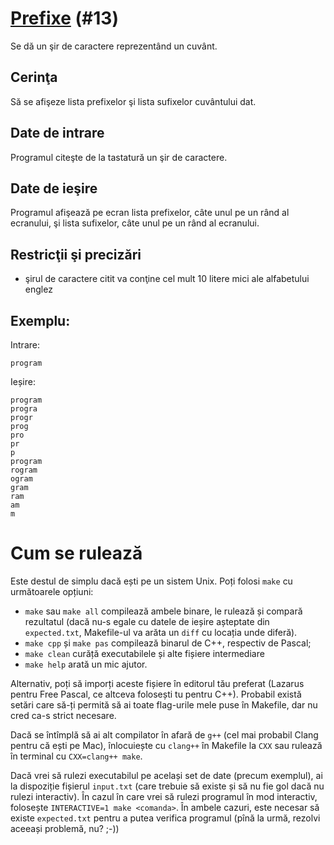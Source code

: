 # [Prefixe](https://www.pbinfo.ro/probleme/13) (#13)
Se dă un şir de caractere reprezentând un cuvânt.

## Cerinţa
Să se afişeze lista prefixelor şi lista sufixelor cuvântului dat.

## Date de intrare
Programul citeşte de la tastatură un şir de caractere.

## Date de ieşire
Programul afişează pe ecran lista prefixelor, câte unul pe un rând al ecranului, şi lista sufixelor, câte unul pe un rând al ecranului.

## Restricţii şi precizări
- şirul de caractere citit va conţine cel mult 10 litere mici ale alfabetului englez

## Exemplu:
Intrare:
```
program
```
Ieșire:
```
program
progra
progr
prog
pro
pr
p
program
rogram
ogram
gram
ram
am
m
```

# Cum se rulează
Este destul de simplu dacă ești pe un sistem Unix. Poți folosi `make` cu
următoarele opțiuni:
- `make` sau `make all` compilează ambele binare, le rulează și compară
  rezultatul (dacă nu-s egale cu datele de ieșire așteptate din `expected.txt`,
  Makefile-ul va arăta un `diff` cu locația unde diferă).
- `make cpp` și `make pas` compilează binarul de C++, respectiv de Pascal;
- `make clean` curăță executabilele și alte fișiere intermediare
- `make help` arată un mic ajutor.

Alternativ, poți să imporți aceste fișiere în editorul tău preferat (Lazarus
pentru Free Pascal, ce altceva folosești tu pentru C++). Probabil există setări
care să-ți permită să ai toate flag-urile mele puse în Makefile, dar nu cred
ca-s strict necesare.

Dacă se întîmplă să ai alt compilator în afară de `g++` (cel mai probabil Clang
pentru că ești pe Mac), înlocuiește cu `clang++` în Makefile la `CXX` sau
rulează în terminal cu `CXX=clang++ make`.

Dacă vrei să rulezi executabilul pe același set de date (precum exemplul), ai la
dispoziție fișierul `input.txt` (care trebuie să existe și să nu fie gol dacă nu
rulezi interactiv). În cazul în care vrei să rulezi programul în mod interactiv,
folosește `INTERACTIVE=1 make <comanda>`. În ambele cazuri, este necesar să
existe `expected.txt` pentru a putea verifica programul (pînă la urmă, rezolvi
aceeași problemă, nu? ;-))